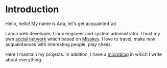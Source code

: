 # Introduction

Hello, hello! My name is Ada, let's get acquainted \o/

I am a web developer, Linux engineer and system administrator. I host my own [social network](https://underground.pm) which based on [Misskey](https://github.com/misskey-dev/misskey). I love to travel, make new acquaintances with interesting people, play chess.

Here I maintain my projects. In addition, I have a [microblog](https://underground.pm/@miraikumiko) in which I write about everything.
